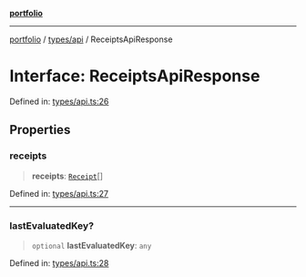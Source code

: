[**portfolio**](../../../README.md)

***

[portfolio](../../../modules.md) / [types/api](../README.md) / ReceiptsApiResponse

# Interface: ReceiptsApiResponse

Defined in: [types/api.ts:26](https://github.com/tnorlund/Portfolio/blob/9c9698a46edd2af80f8449d49e1036b62ece5d10/portfolio/types/api.ts#L26)

## Properties

### receipts

> **receipts**: [`Receipt`](Receipt.md)[]

Defined in: [types/api.ts:27](https://github.com/tnorlund/Portfolio/blob/9c9698a46edd2af80f8449d49e1036b62ece5d10/portfolio/types/api.ts#L27)

***

### lastEvaluatedKey?

> `optional` **lastEvaluatedKey**: `any`

Defined in: [types/api.ts:28](https://github.com/tnorlund/Portfolio/blob/9c9698a46edd2af80f8449d49e1036b62ece5d10/portfolio/types/api.ts#L28)
